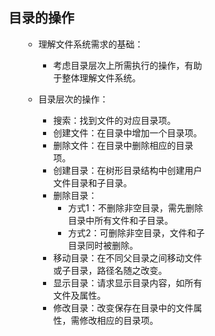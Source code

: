 <div style="float: left; width: 64%; padding: 1%;">

## 目录的操作  

<ul>

- 理解文件系统需求的基础：
  - 考虑目录层次上所需执行的操作，有助于整体理解文件系统。

- 目录层次的操作：
  - 搜索：找到文件的对应目录项。
  - 创建文件：在目录中增加一个目录项。
  - 删除文件：在目录中删除相应的目录项。
  - 创建目录：在树形目录结构中创建用户文件目录和子目录。
  - 删除目录：
    - 方式1：不删除非空目录，需先删除目录中所有文件和子目录。
    - 方式2：可删除非空目录，文件和子目录同时被删除。
  - 移动目录：在不同父目录之间移动文件或子目录，路径名随之改变。
  - 显示目录：请求显示目录内容，如所有文件及属性。
  - 修改目录：改变保存在目录中的文件属性，需修改相应的目录项。

</ul>
</div>
<div style="float: right; width: 26%; padding: 1%;">

</div>
<div style="clear: both;"></div>
